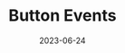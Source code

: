 ---
title: Button Events
description: In this tutorial, you'll learn how to write code for button events, which the Micro:Bit will execute when someone presses one of the buttons on its front panel.
authors: Jon Stapleton
date: 2023-06-24
blocks: on-button-pressed
tags: input, event
type: block
video: button-events
---